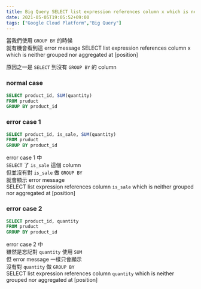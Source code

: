 ```yaml
---
title: Big Query SELECT list expression references column x which is neither grouped nor aggregated at [position]
date: 2021-05-05T19:05:52+09:00
tags: ["Google Cloud Platform","Big Query"]
---
```

當我們使用 `GROUP BY` 的時候  
就有機會看到這 error message
SELECT list expression references column x which is neither grouped nor aggregated at [position]

原因之一是 `SELECT` 到沒有 `GROUP BY` 的 column

### normal case

```sql
SELECT product_id, SUM(quantity)
FROM pruduct
GROUP BY product_id
```

### error case 1

```sql
SELECT product_id, is_sale, SUM(quantity)
FROM pruduct
GROUP BY product_id
```

error case 1 中  
`SELECT` 了 `is_sale` 這個 column  
但並沒有對 `is_sale` 做 `GROUP BY`  
就會顯示 error message  
SELECT list expression references column `is_sale` which is neither grouped nor  aggregated at [position]

### error case 2

```sql
SELECT product_id, quantity
FROM pruduct
GROUP BY product_id
```

error case 2 中  
雖然是忘記對 `quantity` 使用 `SUM`  
但 error message 一樣只會顯示  
沒有對 `quantity` 做 `GROUP BY`  
SELECT list expression references column `quantity` which is neither grouped nor  aggregated at [position]
